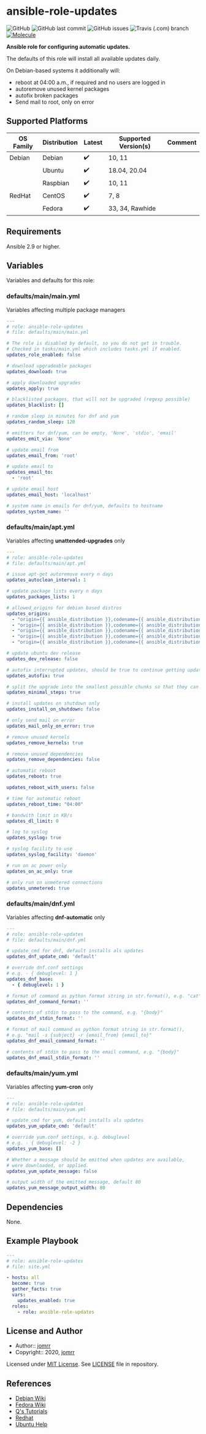 # ansible-role-updates

![GitHub](https://img.shields.io/github/license/jomrr/ansible-role-updates) ![GitHub last commit](https://img.shields.io/github/last-commit/jomrr/ansible-role-updates) ![GitHub issues](https://img.shields.io/github/issues-raw/jomrr/ansible-role-updates) ![Travis (.com) branch](https://img.shields.io/travis/com/jomrr/ansible-role-updates/main?label=travis) [![Molecule](https://github.com/jomrr/ansible-role-updates/actions/workflows/molecule.yml/badge.svg)](https://github.com/jomrr/ansible-role-updates/actions/workflows/molecule.yml)

**Ansible role for configuring automatic updates.**

The defaults of this role will install all available updates daily.

On Debian-based systems it additionally will:

- reboot at 04:00 a.m., if required and no users are logged in
- autoremove unused kernel packages
- autofix broken packages
- Send mail to root, only on error

## Supported Platforms

| OS Family | Distribution  | Latest | Supported Version(s) | Comment |
|-----------|---------------|--------|----------------------|---------|
| Debian    | Debian        | :heavy_check_mark: | 10, 11 | |
|           | Ubuntu        | :heavy_check_mark: | 18.04, 20.04 | |
|           | Raspbian      | :heavy_check_mark: | 10, 11 | |
| RedHat    | CentOS        | :heavy_check_mark: | 7, 8 | |
|           | Fedora        | :heavy_check_mark: | 33, 34, Rawhide | |

## Requirements

Ansible 2.9 or higher.

## Variables

Variables and defaults for this role:

### defaults/main/main.yml

Variables affecting multiple package managers

```yaml
---
# role: ansible-role-updates
# file: defaults/main/main.yml

# The role is disabled by default, so you do not get in trouble.
# Checked in tasks/main.yml which includes tasks.yml if enabled.
updates_role_enabled: false

# download upgradeable packages
updates_download: true

# apply downloaded upgrades
updates_apply: true

# blacklisted packages, that will not be upgraded (regexp possible)
updates_blacklist: []

# random sleep in minutes for dnf and yum
updates_random_sleep: 120

# emitters for dnf/yum, can be empty, 'None', 'stdio', 'email'
updates_emit_via: 'None'

# update email from
updates_email_from: 'root'

# update email to
updates_email_to:
  - 'root'

# update email host
updates_email_host: 'localhost'

# system name in emails for dnf/yum, defaults to hostname
updates_system_name: ''
```

### defaults/main/apt.yml

Variables affecting **unattended-upgrades** only

```yaml
---
# role: ansible-role-updates
# file: defaults/main/apt.yml

# issue apt-get autoremove every n days
updates_autoclean_interval: 1

# update package lists every n days
updates_packages_lists: 1

# allowed_origins for debian based distros
updates_origins:
  - "origin={{ ansible_distribution }},codename={{ ansible_distribution_release }}"
  - "origin={{ ansible_distribution }},codename={{ ansible_distribution_release }}-backports"
  - "origin={{ ansible_distribution }},codename={{ ansible_distribution_release }}-updates"
  - "origin={{ ansible_distribution }},codename={{ ansible_distribution_release }}-security"
  - "origin={{ ansible_distribution }},codename={{ ansible_distribution_release }},l={{ ansible_distribution }}-Security"

# update ubuntu dev release
updates_dev_release: false

# autofix interrupted updates, should be true to continue getting updates
updates_autofix: true

# split the upgrade into the smallest possible chunks so that they can be interrupted with SIGTERM
updates_minimal_steps: true

# install updates on shutdown only
updates_install_on_shutdown: false

# only send mail on error
updates_mail_only_on_error: true

# remove unused kernels
updates_remove_kernels: true

# remove unused dependencies
updates_remove_dependencies: false

# automatic reboot
updates_reboot: true

updates_reboot_with_users: false

# time for automatic reboot
updates_reboot_time: "04:00"

# bandwith limit in KB/s
updates_dl_limit: 0

# log to syslog
updates_syslog: true

# syslog facility to use
updates_syslog_facility: 'daemon'

# run on ac power only
updates_on_ac_only: true

# only run on unmetered connections
updates_unmetered: true
```

### defaults/main/dnf.yml

Variables affecting **dnf-automatic** only

```yaml
---
# role: ansible-role-updates
# file: defaults/main/dnf.yml

# update_cmd for dnf, default installs als updates
updates_dnf_update_cmd: 'default'

# override dnf.conf settings
# e.g. - { debuglevel: 1 }
updates_dnf_base:
  - { debuglevel: 1 }

# format of command as python format string in str.format(), e.g. "cat"
updates_dnf_command_format: ''

# contents of stdin to pass to the command, e.g. "{body}"
updates_dnf_stdin_format: ''

# format of mail command as python format string in str.format(),
# e.g. "mail -s {subject} -r {email_from} {email_to}"
updates_dnf_email_command_format: ''

# contents of stdin to pass to the email command, e.g. "{body}"
updates_dnf_email_stdin_format: ''
```

### defaults/main/yum.yml

Variables affecting **yum-cron** only

```yaml
---
# role: ansible-role-updates
# file: defaults/main/yum.yml

# update_cmd for yum, default installs als updates
updates_yum_update_cmd: 'default'

# override yum.conf settings, e.g. debuglevel
# e.g. - { debuglevel: -2 }
updates_yum_base: []

# Whether a message should be emitted when updates are available,
# were downloaded, or applied.
updates_yum_update_message: false

# output width of the emitted message, default 80
updates_yum_message_output_width: 80
```

## Dependencies

None.

## Example Playbook

```yaml
---
# role: ansible-role-updates
# file: site.yml

- hosts: all
  become: true
  gather_facts: true
  vars:
    updates_enabled: true
  roles:
    - role: ansible-role-updates
```

## License and Author

- Author:: [jomrr](https://github.com/jomrr/)
- Copyright:: 2020, [jomrr](https://github.com/jomrr/)

Licensed under [MIT License](https://opensource.org/licenses/MIT).
See [LICENSE](https://github.com/jomrr/ansible-role-updates/blob/master/LICENSE) file in repository.

## References

- [Debian Wiki](https://wiki.debian.org/UnattendedUpgrades)
- [Fedora Wiki](https://fedoraproject.org/wiki/AutoUpdates)
- [Q's Tutorials](https://www.stqu.de/joomla/index.php/raspberry-pi/90-pi-automatische-updates-unattended-upgrades)
- [Redhat](https://access.redhat.com/solutions/10185)
- [Ubuntu Help](https://help.ubuntu.com/lts/serverguide/automatic-updates.html)
